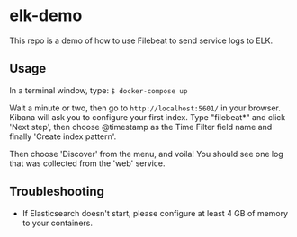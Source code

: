 # elk-demo
This repo is a demo of how to use Filebeat to send service logs to ELK.

## Usage
In a terminal window, type:
`$ docker-compose up`

Wait a minute or two, then go to `http://localhost:5601/` in your browser.
Kibana will ask you to configure your first index. Type "filebeat*" and click 'Next step', then choose @timestamp as
the Time Filter field name and finally 'Create index pattern'.

Then choose 'Discover' from the menu, and voila! You should see one log that was collected
from the 'web' service.

## Troubleshooting
* If Elasticsearch doesn't start, please configure at least 4 GB of memory to your containers.
